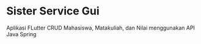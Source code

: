 # Sister Service Gui

Aplikasi FLutter CRUD Mahasiswa, Matakuliah, dan Nilai menggunakan API Java Spring 
